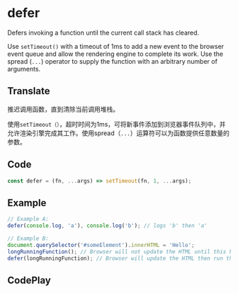 # defer

Defers invoking a function until the current call stack has cleared.

Use `setTimeout()` with a timeout of 1ms to add a new event to the browser event queue and allow the rendering engine to complete its work. Use the spread (`...`) operator to supply the function with an arbitrary number of arguments.

## Translate

推迟调用函数，直到清除当前调用堆栈。

使用`setTimeout（）`，超时时间为1ms，可将新事件添加到浏览器事件队列中，并允许渲染引擎完成其工作。使用spread（`...`）运算符可以为函数提供任意数量的参数。

## Code

```js
const defer = (fn, ...args) => setTimeout(fn, 1, ...args);
```

## Example

```js
// Example A:
defer(console.log, 'a'), console.log('b'); // logs 'b' then 'a'

// Example B:
document.querySelector('#someElement').innerHTML = 'Hello';
longRunningFunction(); // Browser will not update the HTML until this has finished
defer(longRunningFunction); // Browser will update the HTML then run the function
```

## CodePlay

<template>
  <code-play codeplay-id="" />
</template>
